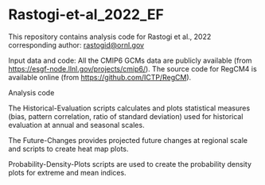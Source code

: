 # Rastogi-et-al_2022_EF
This repository contains analysis code for Rastogi et al., 2022
corresponding author: rastogid@ornl.gov

Input data and code:
All the CMIP6 GCMs data are publicly available (from https://esgf-node.llnl.gov/projects/cmip6/). The source code for RegCM4 is available online (from https://github.com/ICTP/RegCM). 

Analysis code

The Historical-Evaluation scripts calculates and plots statistical measures (bias, pattern correlation, ratio of standard deviation) used for historical evaluation at annual and seasonal scales.

The Future-Changes provides projected future changes at regional scale and scripts to create heat map plots.

Probability-Density-Plots scripts are used to create the probability density plots for extreme and mean indices.
